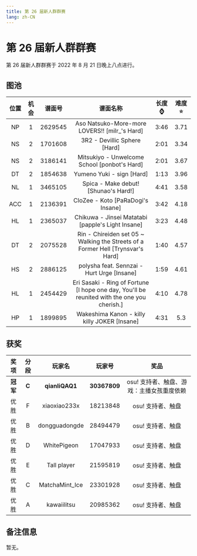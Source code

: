 ```yaml
---
title: 第 26 届新人群群赛
lang: zh-CN
---
```

# 第 26 届新人群群赛

第 26 届新人群群赛于 2022 年 8 月 21 日晚上八点进行。

## 图池

| 位置 | 机会 | 谱面号 | 谱面名称 | 长度:watch: | 难度:star: |
| :-: | :-: | :-: | :-: | :-: | :-: |
| NP | 1 | 2629545 | Aso Natsuko-More-more LOVERS!! [milr\_'s Hard] | 3:46 | 3.71 |
| NS | 2 | 1701608 | 3R2 - Devillic Sphere [Hard] | 2:01 | 3.34 |
| NS | 2 | 3186141 | Mitsukiyo - Unwelcome School [ponbot's Hard] | 2:01 | 3.67 |
| DT | 2 | 1854638 | Yumeno Yuki - sign [Hard] | 1:13 | 3.96 |
| NL | 1 | 3465105 | Spica - Make debut! [Shunao's Hard!] | 4:41 | 3.58 |
| ACC | 1 | 2136391 | CloZee - Koto [PaRaDogi's Insane] | 3:42 | 4.18 |
| HL | 1 | 2365037 | Chikuwa - Jinsei Matatabi [papple's Light Insane] | 3:23 | 4.48 |
| DT | 2 | 2075528 | Rin - Chireiden set 05 ~ Walking the Streets of a Former Hell [Trynsvar's Hard] | 1:40 | 4.57 |
| HS | 2 | 2886125 | polysha feat. Sennzai - Hurt Urge [Insane] | 1:59 | 4.61 |
| HL | 1 | 2454429 | Eri Sasaki - Ring of Fortune [I hope one day, You'll be reunited with the one you cherish.] | 4:10 | 4.78 |
| HP | 1 | 1899895 | Wakeshima Kanon - killy killy JOKER [Insane] | 4:31 | 5.3 |

## 获奖

| 奖项 | 分段 | 玩家名 | 玩家号 | 奖品 |
| :-: | :-: | :-: | :-: | :-: |
| **冠军** | **C** | **qianliQAQ1** | **30367809** | osu! 支持者、触盘、游戏：主播女孩重度依赖 |
| 优胜 | F | xiaoxiao233x | 18213848 | osu! 支持者、触盘 |
| 优胜 | B | dongguadongde | 28494479 | osu! 支持者、触盘 |
| 优胜 | D | WhitePigeon | 17047933 | osu! 支持者、触盘 |
| 优胜 | E | Tall player | 21595819 | osu! 支持者、触盘 |
| 优胜 | C | MatchaMint_Ice | 23301928 | osu! 支持者、触盘 |
| 优胜 | A | kawaiilitsu | 20985362 | osu! 支持者、触盘 |

## 备注信息

暂无。
